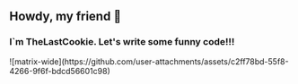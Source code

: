 ## Howdy, my friend 👋
### I`m TheLastCookie. Let's write some funny code!!!
<div>![matrix-wide](https://github.com/user-attachments/assets/c2ff78bd-55f8-4266-9f6f-bdcd56601c98)</div>


<!--
**TheLastCookie-404/TheLastCookie-404** is a ✨ _special_ ✨ repository because its `README.md` (this file) appears on your GitHub profile.

Here are some ideas to get you started:

- 🔭 I’m currently working on ...
- 🌱 I’m currently learning ...
- 👯 I’m looking to collaborate on ...
- 🤔 I’m looking for help with ...
- 💬 Ask me about ...
- 📫 How to reach me: ...
- 😄 Pronouns: ...
- ⚡ Fun fact: ...
-->
